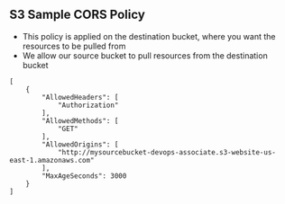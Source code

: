 ## S3 Sample CORS Policy

* This policy is applied on the destination bucket, where you want the resources to be pulled from
* We allow our source bucket to pull resources from the destination bucket
```
[
    {
        "AllowedHeaders": [
            "Authorization"
        ],
        "AllowedMethods": [
            "GET"
        ],
        "AllowedOrigins": [
            "http://mysourcebucket-devops-associate.s3-website-us-east-1.amazonaws.com"
        ],
        "MaxAgeSeconds": 3000
    }
]
```